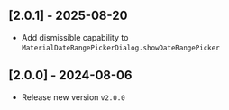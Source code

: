 ## [2.0.1] - 2025-08-20
- Add dismissible capability to `MaterialDateRangePickerDialog.showDateRangePicker`

## [2.0.0] - 2024-08-06
- Release new version `v2.0.0`
